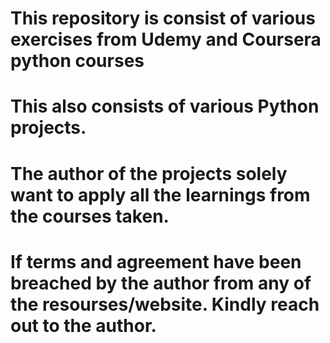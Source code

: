 # This repository is consist of various exercises from Udemy and Coursera python courses

# This also consists of various Python projects.

# The author of the projects solely want to apply all the learnings from the courses taken. 

# If terms and agreement have been breached by the author from any of the resourses/website. Kindly reach out to the author.
